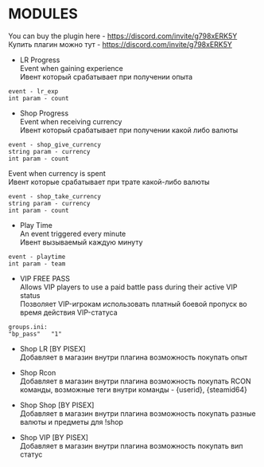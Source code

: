 # MODULES
You can buy the plugin here - https://discord.com/invite/g798xERK5Y
Купить плагин можно тут - https://discord.com/invite/g798xERK5Y

- LR Progress<br>
Event when gaining experience<br>
Ивент который срабатывает при получении опыта
```
event - lr_exp
int param - count
```

- Shop Progress<br>
Event when receiving currency<br>
Ивент который срабатывает при получении какой либо валюты
```
event - shop_give_currency
string param - currency
int param - count
```
Event when currency is spent<br>
Ивент которые срабатывает при трате какой-либо валюты
```
event - shop_take_currency
string param - currency
int param - count
```

- Play Time<br>
An event triggered every minute<br>
Ивент вызываемый каждую минуту
```
event - playtime
int param - team
``` 

- VIP FREE PASS<br>
Allows VIP players to use a paid battle pass during their active VIP status<br>
Позволяет VIP-игрокам использовать платный боевой пропуск во время действия VIP-статуса<br>
```
groups.ini: 
"bp_pass"   "1"
```

- Shop LR [BY PISEX]<br>
Добавляет в магазин внутри плагина возможность покупать опыт<br>

- Shop Rcon<br>
Добавляет в магазин внутри плагина возможность покупать RCON команды, возможные теги внутри команды - {userid}, {steamid64}<br>

- Shop Shop [BY PISEX]<br>
Добавляет в магазин внутри плагина возможность покупать разные валюты и предметы для !shop<br>

- Shop VIP [BY PISEX]<br>
Добавляет в магазин внутри плагина возможность покупать вип статус<br>